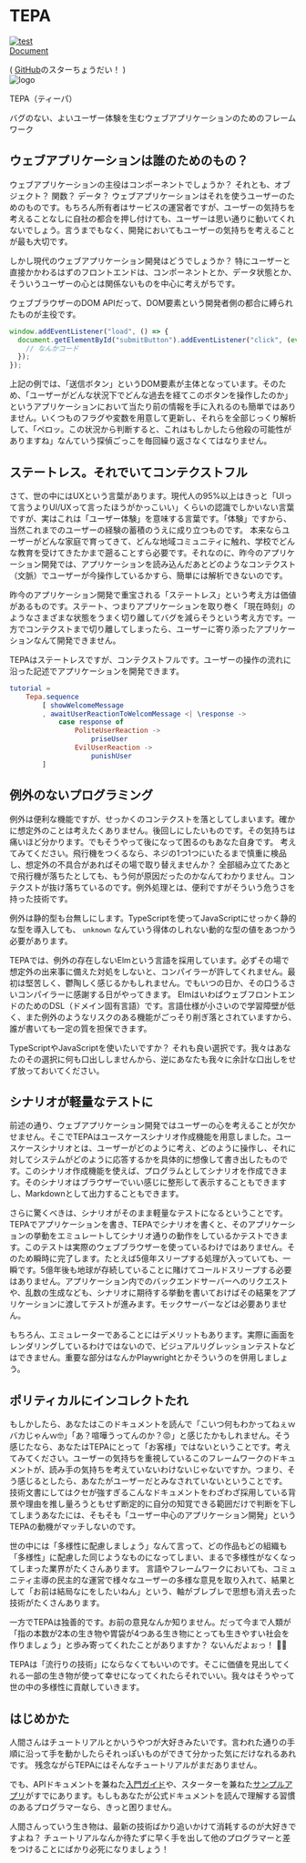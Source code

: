 # TEPA

[![test](https://github.com/arowM/tepa/actions/workflows/test.yaml/badge.svg)](https://github.com/arowM/tepa/actions/workflows/test.yaml)  
[Document](https://package.elm-lang.org/packages/arowM/tepa/latest/)

( [GitHub](https://github.com/arowM/tepa/)のスターちょうだい！ )  
![logo](https://user-images.githubusercontent.com/1481749/115139779-de382400-a06e-11eb-80e7-22af97774bfa.jpg)

TEPA（ティーパ）

バグのない、よいユーザー体験を生むウェブアプリケーションのためのフレームワーク

## ウェブアプリケーションは誰のためのもの？

ウェブアプリケーションの主役はコンポーネントでしょうか？ それとも、オブジェクト？ 関数？ データ？
ウェブアプリケーションはそれを使うユーザーのためのものです。もちろん所有者はサービスの運営者ですが、ユーザーの気持ちを考えることなしに自社の都合を押し付けても、ユーザーは思い通りに動いてくれないでしょう。言うまでもなく、開発においてもユーザーの気持ちを考えることが最も大切です。

しかし現代のウェブアプリケーション開発はどうでしょうか？ 特にユーザーと直接かかわるはずのフロントエンドは、コンポーネントとか、データ状態とか、そういうユーザーの心とは関係ないものを中心に考えがちです。

ウェブブラウザーのDOM APIだって、DOM要素という開発者側の都合に縛られたものが主役です。

```js
window.addEventListener("load", () => {
  document.getElementById("submitButton").addEventListener("click", (event) => {
    // なんかコード
  });
});
```

上記の例では、「送信ボタン」というDOM要素が主体となっています。そのため、「ユーザーがどんな状況下でどんな過去を経てこのボタンを操作したのか」というアプリケーションにおいて当たり前の情報を手に入れるのも簡単ではありません。いくつものフラグや変数を用意して更新し、それらを全部じっくり解析して、「ペロッ。この状況から判断すると、これはもしかしたら他殺の可能性がありますね」なんていう探偵ごっこを毎回繰り返さなくてはなりません。

## ステートレス。それでいてコンテクストフル

さて、世の中にはUXという言葉があります。現代人の95%以上はきっと「UIって言うよりUI/UXって言ったほうがかっこいい」くらいの認識でしかいない言葉ですが、実はこれは「ユーザー体験」を意味する言葉です。「体験」ですから、当然これまでのユーザーの経験の蓄積のうえに成り立つものです。
本来ならユーザーがどんな家庭で育ってきて、どんな地域コミュニティに触れ、学校でどんな教育を受けてきたかまで遡ることすら必要です。それなのに、昨今のアプリケーション開発では、アプリケーションを読み込んだあとどのようなコンテクスト（文脈）でユーザーが今操作しているかすら、簡単には解析できないのです。

昨今のアプリケーション開発で重宝される「ステートレス」という考え方は価値があるものです。ステート、つまりアプリケーションを取り巻く「現在時刻」のようなさまざまな状態をうまく切り離してバグを減らそうという考え方です。一方でコンテクストまで切り離してしまったら、ユーザーに寄り添ったアプリケーションなんて開発できません。

TEPAはステートレスですが、コンテクストフルです。ユーザーの操作の流れに沿った記述でアプリケーションを開発できます。

```elm
tutorial =
    Tepa.sequence
        [ showWelcomeMessage
        , awaitUserReactionToWelcomMessage <| \response ->
            case response of
                PoliteUserReaction ->
                    priseUser
                EvilUserReaction ->
                    punishUser
        ]
```

## 例外のないプログラミング

例外は便利な機能ですが、せっかくのコンテクストを落としてしまいます。確かに想定外のことは考えたくありません。後回しにしたいものです。その気持ちは痛いほど分かります。でもそうやって後になって困るのもあなた自身です。
考えてみてください。飛行機をつくるなら、ネジの1つ1つにいたるまで慎重に検品し、想定外の不具合があればその場で取り替えませんか？ 全部組み立てたあとで飛行機が落ちたとしても、もう何が原因だったのかなんてわかりません。コンテクストが抜け落ちているのです。例外処理とは、便利ですがそういう危うさを持った技術です。

例外は静的型も台無しにします。TypeScriptを使ってJavaScriptにせっかく静的な型を導入しても、 `unknown` なんていう得体のしれない動的な型の値をあつかう必要があります。

TEPAでは、例外の存在しないElmという言語を採用しています。必ずその場で想定外の出来事に備えた対処をしないと、コンパイラーが許してくれません。最初は堅苦しく、鬱陶しく感じるかもしれません。でもいつの日か、その口うるさいコンパイラーに感謝する日がやってきます。
ElmはいわばウェブフロントエンドのためのDSL（ドメイン固有言語）です。言語仕様が小さいので学習障壁が低く、また例外のようなリスクのある機能がごっそり削ぎ落とされていますから、誰が書いても一定の質を担保できます。

TypeScriptやJavaScriptを使いたいですか？ それも良い選択です。我々はあなたのその選択に何も口出ししませんから、逆にあなたも我々に余計な口出しをせず放っておいてください。

## シナリオが軽量なテストに

前述の通り、ウェブアプリケーション開発ではユーザーの心を考えることが欠かせません。そこでTEPAはユースケースシナリオ作成機能を用意しました。ユースケースシナリオとは、ユーザーがどのように考え、どのように操作し、それに対してシステムがどのように応答するかを具体的に想像して書き出したものです。このシナリオ作成機能を使えば、プログラムとしてシナリオを作成できます。そのシナリオはブラウザーでいい感じに整形して表示することもできますし、Markdownとして出力することもできます。

さらに驚くべきは、シナリオがそのまま軽量なテストになるということです。TEPAでアプリケーションを書き、TEPAでシナリオを書くと、そのアプリケーションの挙動をエミュレートしてシナリオ通りの動作をしているかテストできます。このテストは実際のウェブブラウザーを使っているわけではありません。そのため瞬時に完了します。たとえば5億年スリープする処理が入っていても、一瞬です。5億年後も地球が存続していることに賭けてコールドスリープする必要はありません。アプリケーション内でのバックエンドサーバーへのリクエストや、乱数の生成なども、シナリオに期待する挙動を書いておけばその結果をアプリケーションに渡してテストが進みます。モックサーバーなどは必要ありません。

もちろん、エミュレーターであることにはデメリットもあります。実際に画面をレンダリングしているわけではないので、ビジュアルリグレッションテストなどはできません。重要な部分はなんかPlaywrightとかそういうのを併用しましょう。

## ポリティカルにインコレクトたれ

もしかしたら、あなたはこのドキュメントを読んで「こいつ何もわかってねぇｗバカじゃんｗ🤓」「あ？喧嘩うってんのか？😡」と感じたかもしれません。そう感じたなら、あなたはTEPAにとって「お客様」ではないということです。考えてみてください。ユーザーの気持ちを重視しているこのフレームワークのドキュメントが、読み手の気持ちを考えていないわけないじゃないですか。つまり、そう感じるとしたら、あなたがユーザーだとみなされていないということです。
技術文書にしてはクセが強すぎるこんなドキュメントをわざわざ採用している背景や理由を推し量ろうともせず断定的に自分の知覚できる範囲だけで判断を下してしまうあなたには、そもそも「ユーザー中心のアプリケーション開発」というTEPAの動機がマッチしないのです。

世の中には「多様性に配慮しましょう」なんて言って、どの作品もどの組織も「多様性」に配慮した同じようなものになってしまい、まるで多様性がなくなってしまった業界がたくさんあります。
言語やフレームワークにおいても、コミュニティ主導の民主的な運営で様々なユーザーの多様な意見を取り入れて、結果として「お前は結局なにをしたいねん」という、軸がブレブレで思想も消え去った技術がたくさんあります。

一方でTEPAは独善的です。お前の意見なんか知りません。だって今まで人類が「指の本数が2本の生き物や胃袋が4つある生き物にとっても生きやすい社会を作りましょう」と歩み寄ってくれたことがありますか？ ないんだよぉっ！ 💢🐐

TEPAは「流行りの技術」にならなくてもいいのです。そこに価値を見出してくれる一部の生き物が使って幸せになってくれたらそれでいい。我々はそうやって世の中の多様性に貢献していきます。

## はじめかた

人間さんはチュートリアルとかいうやつが大好きみたいです。言われた通りの手順に沿って手を動かしたらそれっぽいものができて分かった気にだけなれるあれです。 残念ながらTEPAにはそんなチュートリアルがまだありません。

でも、APIドキュメントを兼ねた[入門ガイド](https://package.elm-lang.org/packages/arowM/tepa/latest/Tepa)や、スターターを兼ねた[サンプルアプリ](https://github.com/arowM/tepa-sample)がすでにあります。もしもあなたが公式ドキュメントを読んで理解する習慣のあるプログラマーなら、きっと困りません。

人間さんっていう生き物は、最新の技術ばかり追いかけて消耗するのが大好きですよね？ チュートリアルなんか待たずに早く手を出して他のプログラマーと差をつけることにばかり必死になりましょう！
